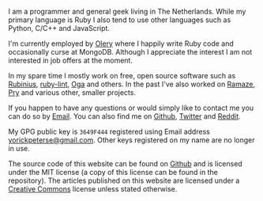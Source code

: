 I am a programmer and general geek living in The Netherlands. While my primary
language is Ruby I also tend to use other languages such as Python, C/C++ and
JavaScript.

I'm currently employed by [Olery][olery] where I happily write Ruby code and
occasionally curse at MongoDB. Although I appreciate the interest I am not
interested in job offers at the moment.

In my spare time I mostly work on free, open source software such as
[Rubinius][rubinius], [ruby-lint][ruby-lint], [Oga][oga] and others. In the past
I've also worked on [Ramaze][ramaze], [Pry][pry] and various other, smaller
projects.

If you happen to have any questions or would simply like to contact me you can
do so by [Email](mailto:yorickpeterse@gmail.com). You can also find me on
[Github][github], [Twitter][twitter] and [Reddit][reddit].

My GPG public key is `3649F444` registered using Email address
yorickpeterse@gmail.com. Other keys registered on my name are no longer in
use.

The source code of this website can be found on [Github][source] and is licensed
under the MIT license (a copy of this license can be found in the repository).
The articles published on this website are licensed under a
[Creative Commons][cc] license unless stated otherwise.

[ramaze]: http://ramaze.net/
[pry]: https://github.com/pry/pry
[ruby-lint]: https://github.com/yorickpeterse/ruby-lint
[github]: https://github.com/yorickpeterse/
[twitter]: http://twitter.com/yorickpeterse
[reddit]: http://www.reddit.com/user/yorickpeterse
[source]: https://github.com/yorickpeterse/yorickpeterse.com
[cc]: http://creativecommons.org/licenses/by-nc-sa/3.0
[rubinius]: http://rubini.us
[oga]: https://github.com/yorickpeterse/oga
[olery]: http://www.olery.com
